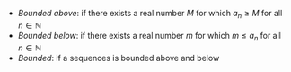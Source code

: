 - *Bounded above*: if there exists a real number $M$ for which $a_n \geq M$ for all $n \in \mathbb{N}$
- *Bounded below*: if there exists a real number $m$ for which $m \leq a_n$ for all $n \in \mathbb{N}$
-  *Bounded*: if a sequences is bounded above and below